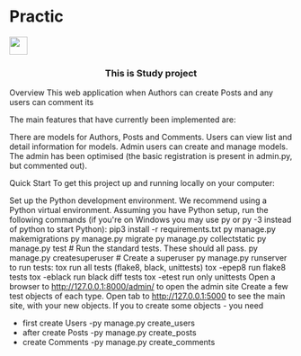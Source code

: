 # Practic
<img src="https://github.com/blackcater/blackcater/raw/main/images/Hi.gif" height="32"/></h1>
<h3 align="center">This is Study project</h3>
Overview
This web application when Authors can create Posts and any users can comment its

The main features that have currently been implemented are:

There are models for Authors, Posts and Comments.
Users can view list and detail information for models.
Admin users can create and manage models. The admin has been optimised (the basic registration is present in admin.py, but commented out).

Quick Start
To get this project up and running locally on your computer:

Set up the Python development environment. We recommend using a Python virtual environment.
Assuming you have Python setup, run the following commands (if you're on Windows you may use py or py -3 instead of python to start Python):
pip3 install -r requirements.txt
py manage.py makemigrations
py manage.py migrate
py manage.py collectstatic
py manage.py test # Run the standard tests. These should all pass.
py manage.py createsuperuser # Create a superuser
py manage.py runserver
to run tests:
tox run all tests (flake8, black, unittests)
tox -epep8 run flake8 tests
tox -eblack run black diff tests
tox -etest run only unittests
Open a browser to http://127.0.0.1:8000/admin/ to open the admin site
Create a few test objects of each type.
Open tab to http://127.0.0.1:5000 to see the main site, with your new objects.
If you to create some objects - you need
- first create Users -py manage.py create_users <int>
- after create Posts -py manage.py create_posts <int>
- create Comments -py manage.py create_comments <int>
